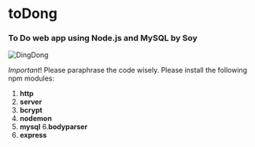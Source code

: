 # toDong
### To Do web app using Node.js and MySQL by Soy

![DingDong](https://pbs.twimg.com/media/D8cD1EGVsAAIN9H.jpg)

*Important*! Please paraphrase the code wisely.
Please install the following npm modules:
1. **http**
2. **server**
3. **bcrypt**
4. **nodemon**
5. **mysql**
6.**bodyparser**
7. **express**
